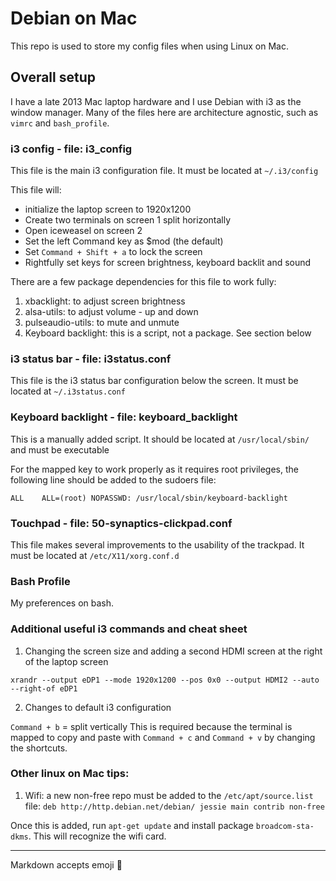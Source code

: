 # Debian on Mac

This repo is used to store my config files when using Linux on Mac.

## Overall setup

I have a late 2013 Mac laptop hardware and I use Debian with i3 as the window manager. Many of the files here are architecture agnostic, such as `vimrc` and `bash_profile`.

### i3 config - file: i3_config

This file is the main i3 configuration file. It must be located at `~/.i3/config`

This file will:
* initialize the laptop screen to 1920x1200
* Create two terminals on screen 1 split horizontally
* Open iceweasel on screen 2
* Set the left Command key as $mod (the default)
* Set `Command + Shift + a` to lock the screen
* Rightfully set keys for screen brightness, keyboard backlit and sound 

There are a few package dependencies for this file to work fully:
1. xbacklight: to adjust screen brightness
2. alsa-utils: to adjust volume - up and down
3. pulseaudio-utils: to mute and unmute
4. Keyboard backlight: this is a script, not a package. See section below

### i3 status bar - file: i3status.conf

This file is the i3 status bar configuration below the screen. It must be located at `~/.i3status.conf`

### Keyboard backlight - file: keyboard_backlight

This is a manually added script. It should be located at `/usr/local/sbin/` and must be executable

For the mapped key to work properly as it requires root privileges, the following line should be added to the sudoers file:

`ALL    ALL=(root) NOPASSWD: /usr/local/sbin/keyboard-backlight`

### Touchpad - file: 50-synaptics-clickpad.conf

This file makes several improvements to the usability of the trackpad. It must be located at `/etc/X11/xorg.conf.d`

### Bash Profile

My preferences on bash.

### Additional useful i3 commands and cheat sheet

1. Changing the screen size and adding a second HDMI screen at the right of the laptop screen

`xrandr --output eDP1 --mode 1920x1200 --pos 0x0 --output HDMI2 --auto --right-of eDP1`

2. Changes to default i3 configuration

`Command + b` = split vertically
This is required because the terminal is mapped to copy and paste with `Command + c` and `Command + v` by changing the shortcuts.

### Other linux on Mac tips:

1. Wifi: a new non-free repo must be added to the `/etc/apt/source.list` file:
`deb http://http.debian.net/debian/ jessie main contrib non-free`

Once this is added, run `apt-get update` and install package `broadcom-sta-dkms`. This will recognize the wifi card.

---
Markdown accepts emoji :metal:
